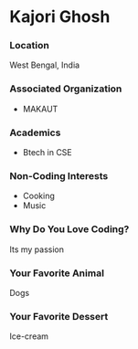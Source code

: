 # Kajori Ghosh

### Location
West Bengal, India

### Associated Organization
- MAKAUT

### Academics
- Btech in CSE

### Non-Coding Interests
- Cooking
- Music

### Why Do You Love Coding?
Its my passion

### Your Favorite Animal
Dogs

### Your Favorite Dessert
Ice-cream